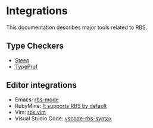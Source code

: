 # Integrations

This documentation describes major tools related to RBS.

## Type Checkers

* [Steep](https://github.com/soutaro/steep)
* [TypeProf](https://github.com/ruby/typeprof)

## Editor integrations

* Emacs: [rbs-mode](https://github.com/ybiquitous/rbs-mode)
* RubyMine: [It supports RBS by default](https://www.jetbrains.com/help/ruby/rbs.html)
* Vim: [rbs.vim](https://github.com/pocke/rbs.vim)
* Visual Studio Code: [vscode-rbs-syntax](https://github.com/soutaro/vscode-rbs-syntax)

